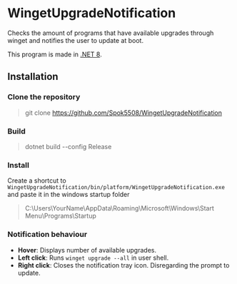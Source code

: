 # WingetUpgradeNotification

Checks the amount of programs that have available upgrades through winget and notifies the user to update at boot.

This program is made in [.NET 8](https://dotnet.microsoft.com/en-us/download/dotnet/8.0).

## Installation
### Clone the repository
> git clone https://github.com/Spok5508/WingetUpgradeNotification

### Build
> dotnet build --config Release

### Install
Create a shortcut to ```WingetUpgradeNotification/bin/platform/WingetUpgradeNotification.exe``` and paste it in the windows startup folder
> C:\Users\YourName\AppData\Roaming\Microsoft\Windows\Start Menu\Programs\Startup

### Notification behaviour
- **Hover**: Displays number of available upgrades.
- **Left click**: Runs ```winget upgrade --all``` in user shell.
- **Right click**: Closes the notification tray icon. Disregarding the prompt to update.

